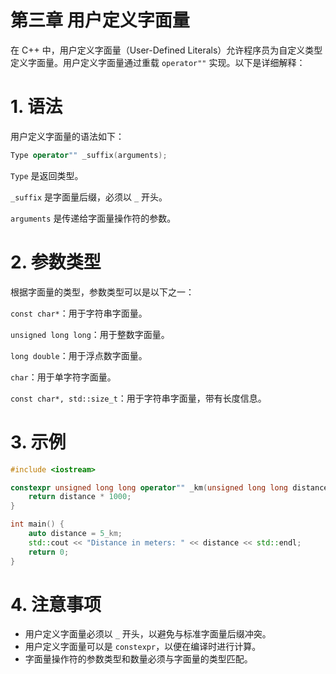 # 第三章 用户定义字面量

在 C++ 中，用户定义字面量（User-Defined Literals）允许程序员为自定义类型定义字面量。用户定义字面量通过重载 `operator""` 实现。以下是详细解释：

# 1. 语法

用户定义字面量的语法如下：

```cpp
Type operator"" _suffix(arguments);
```

`Type` 是返回类型。

`_suffix` 是字面量后缀，必须以 `_` 开头。

`arguments` 是传递给字面量操作符的参数。

# 2. 参数类型

根据字面量的类型，参数类型可以是以下之一：

`const char*`：用于字符串字面量。

`unsigned long long`：用于整数字面量。

`long double`：用于浮点数字面量。

`char`：用于单字符字面量。

`const char*, std::size_t`：用于字符串字面量，带有长度信息。

# 3. 示例

```cpp
#include <iostream>

constexpr unsigned long long operator"" _km(unsigned long long distance) {
    return distance * 1000;
}

int main() {
    auto distance = 5_km;
    std::cout << "Distance in meters: " << distance << std::endl;
    return 0;
}
```

# 4. 注意事项

- 用户定义字面量必须以 `_` 开头，以避免与标准字面量后缀冲突。
- 用户定义字面量可以是 `constexpr`，以便在编译时进行计算。
- 字面量操作符的参数类型和数量必须与字面量的类型匹配。
